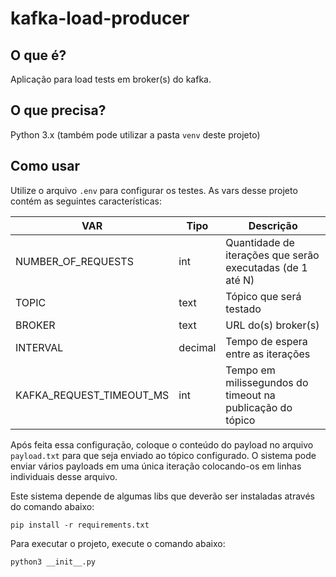 # kafka-load-producer

## O que é?
Aplicação para load tests em broker(s) do kafka.

## O que precisa?
Python 3.x (também pode utilizar a pasta `venv` deste projeto)

## Como usar
Utilize o arquivo `.env` para configurar os testes. As vars desse projeto contém as seguintes características:

| **VAR**  | Tipo | Descrição | 
| ------------ | ------------ | ------------ |
| NUMBER_OF_REQUESTS | int  | Quantidade de iterações que serão executadas (de 1 até N) |
| TOPIC | text  | Tópico que será testado |
| BROKER | text  | URL do(s) broker(s) |
| INTERVAL | decimal  | Tempo de espera entre as iterações |
| KAFKA_REQUEST_TIMEOUT_MS | int  | Tempo em milissegundos do timeout na publicação do tópico  |

Após feita essa configuração, coloque o conteúdo do payload no arquivo `payload.txt` para que seja enviado ao tópico configurado. O sistema pode enviar vários payloads em uma única iteração colocando-os em linhas individuais desse arquivo.

Este sistema depende de algumas libs que deverão ser instaladas através do comando abaixo:

`pip install -r requirements.txt`

Para executar o projeto, execute o comando abaixo:

`python3 __init__.py`